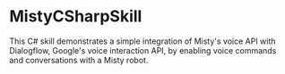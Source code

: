 # MistyCSharpSkill
This C# skill demonstrates a simple integration of Misty's voice API with Dialogflow, Google's voice interaction API, by enabling voice commands and conversations with a Misty robot.
